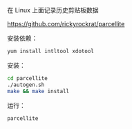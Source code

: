 在 Linux 上面记录历史剪贴板数据

https://github.com/rickyrockrat/parcellite

安装依赖：

```bash
yum install intltool xdotool 
```

安装：

```bash
cd parcellite
./autogen.sh
make && make install
```

运行：

```
parcellite
```

